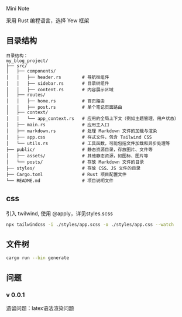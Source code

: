 Mini Note

采用 Rust 编程语言，选择 Yew 框架

## 目录结构

```
目录结构：
my_blog_project/
├── src/
│   ├── components/
│   │   ├── header.rs        # 导航栏组件
│   │   ├── sidebar.rs       # 目录树组件
│   │   ├── content.rs       # 内容展示区域
│   ├── routes/
│   │   ├── home.rs          # 首页路由
│   │   ├── post.rs          # 单个笔记页面路由
│   ├── context/
│   │   └── app_context.rs   # 应用的全局上下文（例如主题管理、用户状态）
│   ├── main.rs              # 应用主入口
│   ├── markdown.rs          # 处理 Markdown 文件的加载与渲染
│   ├── app.css              # 样式文件，包含 Tailwind CSS
│   └── utils.rs             # 工具函数，可能包括文件加载和异步处理等
├── public/                  # 静态资源目录，存放图片、文件等
│   ├── assets/              # 其他静态资源，如图标、图片等
│   └── posts/               # 存放 Markdown 文件的目录
├── styles/                  # 存放 CSS、JS 文件的目录
├── Cargo.toml               # Rust 项目配置文件
└── README.md                # 项目说明文件
```

## css
引入 twilwind, 使用 @apply，详见styles.scss

```bash
npx tailwindcss -i ./styles/app.scss -o ./styles/app.css --watch
```

## 文件树
```bash
cargo run --bin generate
```

## 问题

### v 0.0.1
遗留问题：latex语法渲染问题